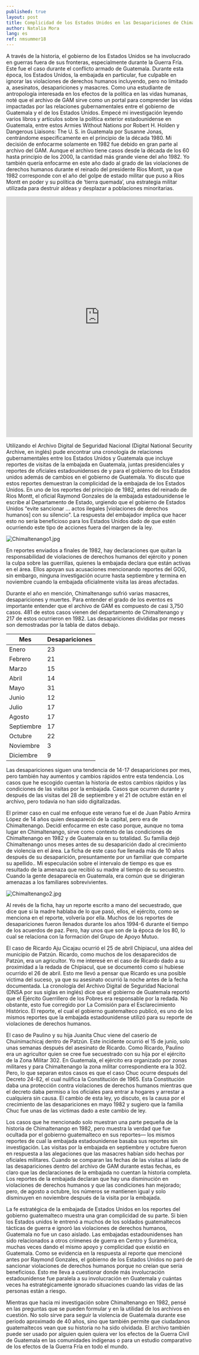 ```yaml
---
published: true
layout: post
title: Complicidad de los Estados Unidos en las Desapariciones de Chimaltenango 1982, Según Demostrado por el Archivo GAM
author: Natalia Mora
lang: es
ref: nmsummer18
---
```


A través de la historia, el gobierno de los Estados Unidos se ha involucrado en guerras fuera de sus fronteras, especialmente durante la Guerra Fría. Este fue el caso durante el conflicto armado de Guatemala.  Durante esta época, los Estados Unidos, la embajada en particular, fue culpable en ignorar las violaciones de derechos humanos incluyendo, pero no limitado a, asesinatos, desapariciones y masacres. Como una estudiante de antropología interesada en los efectos de la política en las vidas humanas, noté que el archivo de GAM sirve como un portal para comprender las vidas impactadas por las relaciones gubernamentales entre el gobierno de Guatemala y el de los Estados Unidos. Empecé mi investigación leyendo varios libros y artículos sobre la política exterior estadounidense en Guatemala, entre estos Armies Without Nations por Robert H. Holden y Dangerous Liaisons: The U. S. in Guatemala por Susanne Jonas, centrándome específicamente en el principio de la década 1980. Mi decisión de enfocarme solamente en 1982 fue debido en gran parte al archivo del GAM. Aunque el archivo tiene casos desde la década de los 60 hasta principio de los 2000, la cantidad más grande viene del año 1982. Yo también quería enfocarme en este año dado al grado de las violaciones de derechos humanos durante el reinado del presidente Ríos Montt, ya que 1982 corresponde con el año del golpe de estado militar que puso a Ríos Montt en poder y su política de ‘tierra quemada’, una estrategia militar utilizada para destruir aldeas y desplazar a poblaciones minoritarias. 
 

<iframe src='https://cdn.knightlab.com/libs/timeline3/latest/embed/index.html?source=1WG-DCmxyt5hwglafQ8GSrgUzTi9LRYc4PECSkyiEjaE&font=Default&lang=es&initial_zoom=2&height=650' width='100%' height='650' webkitallowfullscreen mozallowfullscreen allowfullscreen frameborder='0'></iframe>
 
Utilizando el Archivo Digital de Seguridad Nacional (Digital National Security Archive, en inglés) pude encontrar una cronología de relaciones gubernamentales entre los Estados Unidos y Guatemala que incluye reportes de visitas de la embajada en Guatemala, juntas presidenciales y reportes de oficiales estadounidenses de y para el gobierno de los Estados unidos además de cambios en el gobierno de Guatemala. Yo discuto que estos reportes demuestran la complicidad de la embajada de los Estados Unidos. En uno de los reportes del principio de 1982, antes del reinado de Ríos Montt, el oficial  Raymond Gonzales de la embajada estadounidense le escribe al Departamento de Estado, urgiendo que el gobierno de Estados Unidos “evite sancionar ... actos ilegales [violaciones de derechos humanos] con su silencio". La respuesta del embajador implica que hacer esto no sería beneficioso para los Estados Unidos dado de que estén ocurriendo este tipo de acciones fuera del margen de la ley.
 
![Chimaltenango1.jpg]({{site.baseurl}}/images/Chimaltenango1.jpg)

En reportes enviados a finales de 1982, hay declaraciones que quitan la responsabilidad de violaciones de derechos humanos del ejército y ponen la culpa sobre las guerrillas, quienes la embajada declara que están activas en el área. Ellos apoyan sus acusaciones mencionando reportes del GOG, sin embargo, ninguna investigación ocurre hasta septiembre y termina en noviembre cuando la embajada oficialmente visita las áreas afectadas.
 
Durante el año en mención, Chimaltenango sufrió varias masacres, desapariciones y muertes. Para entender el grado de los eventos es importante entender que el archivo de GAM es compuesto de casi 3,750 casos. 481 de estos casos vienen del departamento de Chimaltenango y 217 de estos ocurrieron en 1982. Las desapariciones divididas por meses son demostradas por la tabla de datos debajo.
 
| Mes     | Desapariciones |
|-----------|----------------|
| Enero   | 23     |
| Febrero  | 21     |
| Marzo     | 15     |
| Abril     | 14     |
| Mayo       | 31     |
| Junio     | 12     |
| Julio      | 17     |
| Agosto    | 17     |
| Septiembre | 17             |
| Octubre   | 22     |
| Noviembre  | 3     |
| Diciembre  | 9     |

Las desapariciones siguen una tendencia de 14-17 desapariciones por mes, pero también hay aumentos y cambios rápidos entre esta tendencia.  Los casos que he escogido cuentan la historia de estos cambios rápidos y las condiciones  de las visitas por la embajada. Casos que ocurren durante y después de las visitas del 28 de septiembre y el 21 de octubre están en el archivo, pero todavía no han sido digitalizadas.
 
El primer caso en cual me enfoque este verano fue el de Juan Pablo Armira López de 14 años quien desapareció de la capital, pero era de Chimaltenango. Decidí enfocarme en este caso porque, aunque no toma lugar en Chimaltenango, sirve como contexto de las condiciones de Chimaltenango en 1982 y de Guatemala en su totalidad. Su familia dejó Chimaltenango unos meses antes de su desaparición dado al crecimiento de violencia en el área. La ficha de este caso fue llenada más de 10 años después de su desaparición, presuntamente por un familiar que comparte su apellido.. Mi especulación sobre el intervalo de tiempo es que es resultado de la amenaza que recibió su madre al tiempo de su secuestro. Cuando la gente desaparecía en Guatemala, era común que se dirigieran amenazas a los familiares sobrevivientes.



![Chimaltenango2.jpg]({{site.baseurl}}/images/Chimaltenango2.jpg)

Al revés de la ficha, hay un reporte escrito a mano del secuestrado, que dice que si la madre hablaba de lo que pasó, ellos, el ejército, como se menciona en el reporte, volvería por ella. Muchos de los reportes de desapariciones fueron llenados durante los años 1994-6 durante el tiempo de los acuerdos de paz. Pero, hay unos que son de la época de los 80, lo cual se relaciona con la formación del Grupo de Apoyo Mutuo.

El caso de Ricardo Aju Cicajau ocurrió el 25 de abril Chipiacul, una aldea del municipio de Patzún. Ricardo, como muchos de los desaparecidos de Patzún, era un agricultor. Yo me interesé en el caso de Ricardo dado a su proximidad a la redada de Chipiacul, que se documentó como si hubiese ocurrido  el 26 de abril. Esto me llevó a pensar que Ricardo es una posible víctima del suceso, ya que su asesinato ocurrió la noche antes de la fecha documentada. La cronología del Archivo Digital de Seguridad Nacional (DNSA por sus siglas en inglés) dice que el gobierno de Guatemala reportó que el Ejército Guerrillero de los Pobres era responsable por la redada. No obstante, esto fue corregido por La Comisión para el Esclarecimiento Histórico. El reporte, el cual el gobierno guatemalteco publicó, es uno de los mismos reportes que la embajada estadounidense utilizó para su reporte de violaciones de derechos humanos.

El caso de Paulino y su hija Juanita Chuc viene del caserío de Chuinimachicaj dentro de Patzún. Este incidente ocurrió el 15 de junio, solo unas semanas después del asesinato de Ricardo. Como Ricardo, Paulino era un agricultor quien se cree fue secuestrado con su hija por el ejército de la Zona Militar 302. En Guatemala, el ejército era organizado por zonas militares y para Chimaltenango la zona militar correspondiente era la 302. Pero, lo que separan estos casos es que el caso Chuc ocurre después del Decreto 24-82, el cual nulifica la Constitución de 1965. Esta Constitución daba una protección contra violaciones de derechos humanos mientras que el decreto daba permiso a los oficiales para entrar a hogares y arrestar a cualquiera sin causa. El cambio de esta ley, yo discuto, es la causa por el crecimiento de las desapariciones en mayo 1982 y sugiero que la familia Chuc fue unas de las víctimas dado a este cambio de ley.

Los casos que he mencionado solo muestran una parte pequeña de la historia de Chimaltenango en 1982, pero muestra la verdad que fue ocultada por el gobierno guatemalteco en sus reportes— los mismos reportes de cual la embajada estadounidense basaba sus reportes sin investigación. Las visitas por la embajada en septiembre y octubre fueron en respuesta a las alegaciones que las masacres habían sido hechas por oficiales militares. Cuando se comparan las fechas de las visitas al lado de las desapariciones dentro del archivo de GAM durante estas fechas, es claro que las declaraciones de la embajada no cuentan la historia completa. Los reportes de la embajada declaran que hay una disminución en violaciones de derechos humanos y que las condiciones han mejorado; pero, de agosto a octubre, los números se mantienen igual y solo disminuyen en noviembre después de la visita por la embajada.

La fe estratégica de la embajada de Estados Unidos en los reportes del gobierno guatemalteco muestra una gran complicidad de su parte. Si bien los Estados unidos le entrenó a muchos de los soldados guatemaltecos tácticas de guerra e ignoró las violaciones de derechos humanos, Guatemala no fue un caso aislado. Las embajadas estadounidenses han sido relacionados a otros crímenes de guerra en Centro y Suramérica, muchas veces dando el mismo apoyo y complicidad que existió en Guatemala. Como se evidencia en la respuesta al reporte que mencioné antes por Raymond Gonzales, el gobierno de los Estados Unidos no paró de sancionar violaciones de derechos humanos porque no creían que sería beneficioso. Esto me lleva a cuestionar donde más involucración estadounidense fue paralela a su involucración en Guatemala y cuántas veces ha estratégicamente ignorado situaciones cuando las vidas de las personas están a riesgo.

Mientras que hacia mi investigación sobre Chimaltenango en 1982, pensé en las preguntas que se pueden formular y en la utilidad de los archivos en cuestión. No solo sirve para seguir la violencia de Guatemala durante ese período aproximado de 40 años, sino que también permite que ciudadanos guatemaltecos vean que su historia no ha sido olvidada. El archivo también puede ser usado por alguien quien quiera ver los efectos de la Guerra Civil de Guatemala en las comunidades indígenas o para un estudio comparativo de los efectos de la Guerra Fría en todo el mundo.
